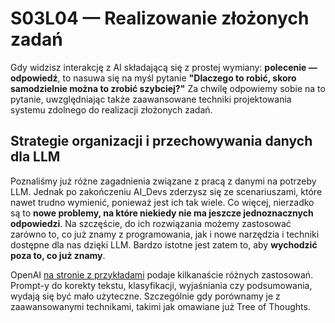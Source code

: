# S03L04 — Realizowanie złożonych zadań

Gdy widzisz interakcję z AI składającą się z prostej wymiany: **polecenie — odpowiedź**, to nasuwa się na myśl pytanie **"Dlaczego to robić, skoro samodzielnie można to zrobić szybciej?"** Za chwilę odpowiemy sobie na to pytanie, uwzględniając także zaawansowane techniki projektowania systemu zdolnego do realizacji złożonych zadań.

## Strategie organizacji i przechowywania danych dla LLM

Poznaliśmy już różne zagadnienia związane z pracą z danymi na potrzeby LLM. Jednak po zakończeniu AI_Devs zderzysz się ze scenariuszami, które nawet trudno wymienić, ponieważ jest ich tak wiele. Co więcej, nierzadko są to **nowe problemy, na które niekiedy nie ma jeszcze jednoznacznych odpowiedzi**. Na szczęście, do ich rozwiązania możemy zastosować zarówno to, co już znamy z programowania, jak i nowe narzędzia i techniki dostępne dla nas dzięki LLM. Bardzo istotne jest zatem to, aby **wychodzić poza to, co już znamy**.

OpenAI [na stronie z przykładami](https://platform.openai.com/examples) podaje kilkanaście różnych zastosowań. Prompt-y do korekty tekstu, klasyfikacji, wyjaśniania czy podsumowania, wydają się być mało użyteczne. Szczególnie gdy porównamy je z zaawansowanymi technikami, takimi jak omawiane już Tree of Thoughts.